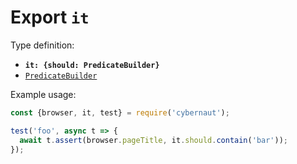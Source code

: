 # Export `it`

Type definition:

* **`it: {should: PredicateBuilder}`**
* [`PredicateBuilder`](../interfaces/predicate-builder.md)

Example usage:

```js
const {browser, it, test} = require('cybernaut');

test('foo', async t => {
  await t.assert(browser.pageTitle, it.should.contain('bar'));
});
```
